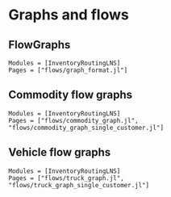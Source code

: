 # Graphs and flows

## FlowGraphs

```@autodocs
Modules = [InventoryRoutingLNS]
Pages = ["flows/graph_format.jl"]
```
## Commodity flow graphs

```@autodocs
Modules = [InventoryRoutingLNS]
Pages = ["flows/commodity_graph.jl",
"flows/commodity_graph_single_customer.jl"]
```
## Vehicle flow graphs

```@autodocs
Modules = [InventoryRoutingLNS]
Pages = ["flows/truck_graph.jl",
"flows/truck_graph_single_customer.jl"]
```